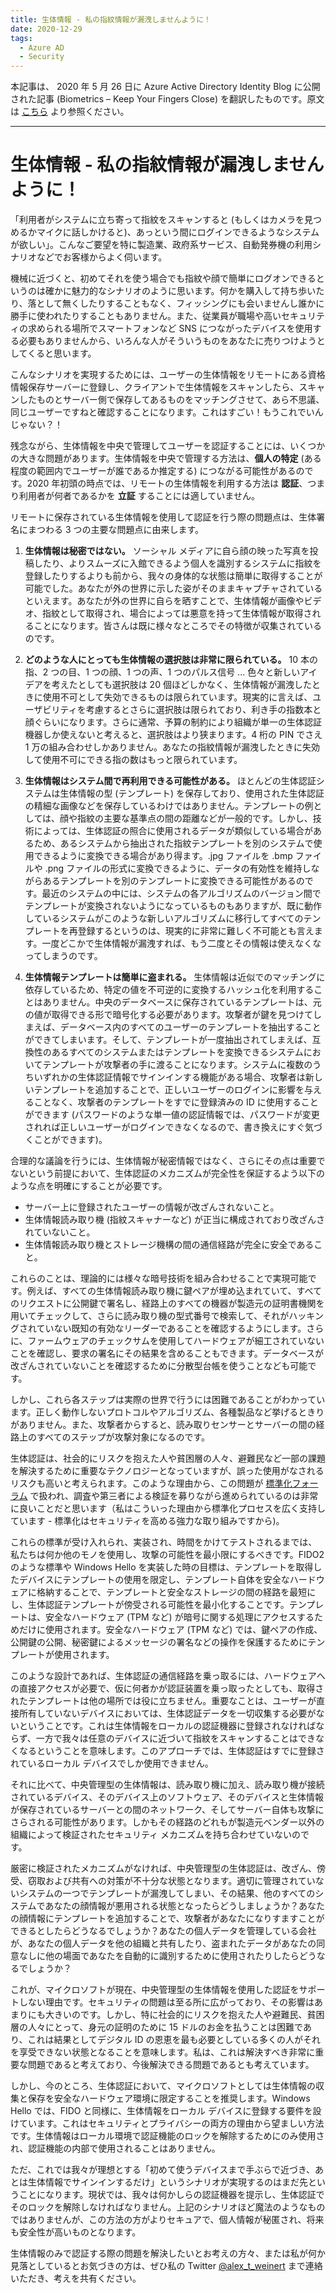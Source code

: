 ```yaml
---
title: 生体情報 - 私の指紋情報が漏洩しませんように！
date: 2020-12-29
tags:
  - Azure AD
  - Security
---
```


本記事は、 2020 年 5 月 26 日に Azure Active Directory Identity Blog に公開された記事 (Biometrics – Keep Your Fingers Close) を翻訳したものです。原文は [こちら](https://techcommunity.microsoft.com/t5/azure-active-directory-identity/biometrics-keep-your-fingers-close/ba-p/1276934) より参照ください。

----

# 生体情報 - 私の指紋情報が漏洩しませんように！

「利用者がシステムに立ち寄って指紋をスキャンすると (もしくはカメラを見つめるかマイクに話しかけると)、あっという間にログインできるようなシステムが欲しい」。こんなご要望を特に製造業、政府系サービス、自動発券機の利用シナリオなどでお客様からよく伺います。

機械に近づくと、初めてそれを使う場合でも指紋や顔で簡単にログオンできるというのは確かに魅力的なシナリオのように思います。何かを購入して持ち歩いたり、落として無くしたりすることもなく、フィッシングにも会いませんし誰かに勝手に使われたりすることもありません。また、従業員が職場や高いセキュリティの求められる場所でスマートフォンなど SNS につながったデバイスを使用する必要もありませんから、いろんな人がそういうものをあなたに売りつけようとしてくると思います。

こんなシナリオを実現するためには、ユーザーの生体情報をリモートにある資格情報保存サーバーに登録し、クライアントで生体情報をスキャンしたら、スキャンしたものとサーバー側で保存してあるものをマッチングさせて、あら不思議、同じユーザーですねと確認することになります。これはすごい！もうこれでいんじゃない？！

残念ながら、生体情報を中央で管理してユーザーを認証することには、いくつかの大きな問題があります。生体情報を中央で管理する方法は、**個人の特定** (ある程度の範囲内でユーザーが誰であるか推定する) につながる可能性があるのです。2020 年初頭の時点では、リモートの生体情報を利用する方法は **認証**、つまり利用者が何者であるかを **立証** することには適していません。

リモートに保存されている生体情報を使用して認証を行う際の問題点は、生体署名にまつわる 3 つの主要な問題点に由来します。

1. **生体情報は秘密ではない。** ソーシャル メディアに自ら顔の映った写真を投稿したり、よりスムーズに入館できるよう個人を識別するシステムに指紋を登録したりするよりも前から、我々の身体的な状態は簡単に取得することが可能でした。あなたが外の世界に示した姿がそのままキャプチャされているといえます。あなたが外の世界に自らを晒すことで、生体情報が画像やビデオ、指紋として取得され、場合によっては悪意を持って生体情報が取得されることになります。皆さんは既に様々なところでその特徴が収集されているのです。

2. **どのような人にとっても生体情報の選択肢は非常に限られている。** 10 本の指、2 つの目、1 つの顔、1 つの声、1 つのパルス信号 ... 色々と新しいアイデアを考えたとしても選択肢は 20 個ほどしかなく、生体情報が漏洩したときに使用不可として失効できるものは限られています。現実的に言えば、ユーザビリティを考慮するとさらに選択肢は限られており、利き手の指数本と顔ぐらいになります。さらに通常、予算の制約により組織が単一の生体認証機器しか使えないと考えると、選択肢はより狭まります。4 桁の PIN でさえ 1 万の組み合わせしかありません。あなたの指紋情報が漏洩したときに失効して使用不可にできる指の数はもっと限られています。

3. **生体情報はシステム間で再利用できる可能性がある。** ほとんどの生体認証システムは生体情報の型 (テンプレート) を保存しており、使用された生体認証の精細な画像などを保存しているわけではありません。テンプレートの例としては、顔や指紋の主要な基準点の間の距離などが一般的です。しかし、技術によっては、生体認証の照合に使用されるデータが類似している場合があるため、あるシステムから抽出された指紋テンプレートを別のシステムで使用できるように変換できる場合があり得ます。.jpg ファイルを .bmp ファイルや .png ファイルの形式に変換できるように、データの有効性を維持しながらあるテンプレートを別のテンプレートに変換できる可能性があるのです。最近のシステムの中には、システムの各アルゴリズムのバージョン間でテンプレートが変換されないようになっているものもありますが、既に動作しているシステムがこのような新しいアルゴリズムに移行してすべてのテンプレートを再登録するというのは、現実的に非常に難しく不可能とも言えます。一度どこかで生体情報が漏洩すれば、もう二度とその情報は使えなくなってしまうのです。

4. **生体情報テンプレートは簡単に盗まれる。** 生体情報は近似でのマッチングに依存しているため、特定の値を不可逆的に変換するハッシュ化を利用することはありません。中央のデータベースに保存されているテンプレートは、元の値が取得できる形で暗号化する必要があります。攻撃者が鍵を見つけてしまえば、データベース内のすべてのユーザーのテンプレートを抽出することができてしまいます。そして、テンプレートが一度抽出されてしまえば、互換性のあるすべてのシステムまたはテンプレートを変換できるシステムにおいてテンプレートが攻撃者の手に渡ることになります。システムに複数のうちいずれかの生体認証情報でサインインする機能がある場合、攻撃者は新しいテンプレートを追加することで、正しいユーザーのログインに影響を与えることなく、攻撃者のテンプレートをすでに登録済みの ID に使用することができます (パスワードのような単一値の認証情報では、パスワードが変更されれば正しいユーザーがログインできなくなるので、書き換えにすぐ気づくことができます)。

合理的な議論を行うには、生体情報が秘密情報ではなく、さらにその点は重要でないという前提において、生体認証のメカニズムが完全性を保証するよう以下のような点を明確にすることが必要です。

- サーバー上に登録されたユーザーの情報が改ざんされないこと。
- 生体情報読み取り機 (指紋スキャナーなど) が正当に構成されており改ざんされていないこと。
- 生体情報読み取り機とストレージ機構の間の通信経路が完全に安全であること。

これらのことは、理論的には様々な暗号技術を組み合わせることで実現可能です。例えば、すべての生体情報読み取り機に鍵ペアが埋め込まれていて、すべてのリクエストに公開鍵で署名し、経路上のすべての機器が製造元の証明書機関を用いてチェックして、さらに読み取り機の型式番号で検索して、それがハッキングされていない既知の有効なリーダーであることを確認するようにします。さらに、ファームウェアのチェックサムを使用してハードウェアが細工されていないことを確認し、要求の署名にその結果を含めることもできます。データベースが改ざんされていないことを確認するために分散型台帳を使うことなども可能です。

しかし、これら各ステップは実際の世界で行うには困難であることがわかっています。正しく動作しないプロトコルやアルゴリズム、各種製品など挙げるときりがありません。また、攻撃者からすると、読み取りセンサーとサーバーの間の経路上のすべてのステップが攻撃対象になるのです。

生体認証は、社会的にリスクを抱えた人や貧困層の人々、避難民など一部の課題を解決するために重要なテクノロジーとなっていますが、誤った使用がなされるリスクも高いと考えられます。このような理由から、この問題が [標準化フォーラム](https://en.wikipedia.org/wiki/ISO/IEC_JTC_1/SC_37) で扱われ、調査や第三者による検証を募りながら進められているのは非常に良いことだと思います（私はこういった理由から標準化プロセスを広く支持しています - 標準化はセキュリティを高める強力な取り組みですから)。

これらの標準が受け入れられ、実装され、時間をかけてテストされるまでは、私たちは何か他のモノを使用し、攻撃の可能性を最小限にするべきです。FIDO2 のような標準や Windows Hello を実装した時の目標は、テンプレートを取得したデバイスにテンプレートの使用を限定し、テンプレート自体を安全なハードウェアに格納することで、テンプレートと安全なストレージの間の経路を最短にし、生体認証テンプレートが傍受される可能性を最小化することです。テンプレートは、安全なハードウェア (TPM など) が暗号に関する処理にアクセスするためだけに使用されます。安全なハードウェア (TPM など) では、鍵ペアの作成、公開鍵の公開、秘密鍵によるメッセージの署名などの操作を保護するためにテンプレートが使用されます。

このような設計であれば、生体認証の通信経路を乗っ取るには、ハードウェアへの直接アクセスが必要で、仮に何者かが認証装置を乗っ取ったとしても、取得されたテンプレートは他の場所では役に立ちません。重要なことは、ユーザーが直接所有していないデバイスにおいては、生体認証データを一切収集する必要がないということです。これは生体情報をローカルの認証機器に登録されなければならず、一方で我々は任意のデバイスに近づいて指紋をスキャンすることはできなくなるということを意味します。このアプローチでは、生体認証はすでに登録されているローカル デバイスでしか使用できません。

それに比べて、中央管理型の生体情報は、読み取り機に加え、読み取り機が接続されているデバイス、そのデバイス上のソフトウェア、そのデバイスと生体情報が保存されているサーバーとの間のネットワーク、そしてサーバー自体も攻撃にさらされる可能性があります。しかもその経路のどれもが製造元ベンダー以外の組織によって検証されたセキュリティ メカニズムを持ち合わせていないのです。

厳密に検証されたメカニズムがなければ、中央管理型の生体認証は、改ざん、傍受、窃取および共有への対策が不十分な状態となります。適切に管理されていないシステムの一つでテンプレートが漏洩してしまい、その結果、他のすべてのシステムであなたの顔情報が悪用される状態となったらどうしましょうか？あなたの顔情報にテンプレートを追加することで、攻撃者があなたになりすますことができるとしたらどうなるでしょうか？あなたの個人データを管理している会社が、あなたの個人データを他の組織と共有したり、盗まれたデータがあなたの同意なしに他の場面であなたを自動的に識別するために使用されたりしたらどうなるでしょうか？

これが、マイクロソフトが現在、中央管理型の生体情報を使用した認証をサポートしない理由です。セキュリティの問題は至る所に広がっており、その影響はあまりにも大きいのです。しかし、特に社会的にリスクを抱えた人や避難民、貧困層の人々にとって、身元の証明のために 15 ドルのお金を払うことは困難であり、これは結果としてデジタル ID の恩恵を最も必要としている多くの人がそれを享受できない状態となることを意味します。私は、これは解決すべき非常に重要な問題であると考えており、今後解決できる問題であるとも考えています。

しかし、今のところ、生体認証において、マイクロソフトとしては生体情報の収集と保存を安全なハードウェア環境に限定することを推奨します。Windows Hello では、FIDO と同様に、生体情報をローカル デバイスに登録する要件を設けています。これはセキュリティとプライバシーの両方の理由から望ましい方法です。生体情報はローカル環境で認証機能のロックを解除するためにのみ使用され、認証機能の内部で使用されることはありません。

ただ、これでは我々が理想とする「初めて使うデバイスまで手ぶらで近づき、あとは生体情報でサインインするだけ」というシナリオが実現するのはまだ先ということになります。現状では、我々は何かしらの認証機器を提示し、生体認証でそのロックを解除しなければなりません。上記のシナリオほど魔法のようなものではありませんが、この方法の方がよりセキュアで、個人情報が秘匿され、将来も安全性が高いものとなります。

生体情報のみで認証する際の問題を解決したいとお考えの方々、または私が何か見落としているとお気づきの方は、ぜひ私の Twitter [@alex_t_weinert](https://techcommunity.microsoft.com/t5/azure-active-directory-identity/biometrics-keep-your-fingers-close/ba-p/twitter.com/alex_t_weinert) まで連絡いただき、考えを共有ください。
